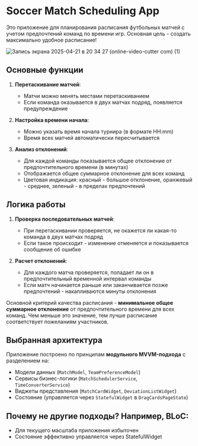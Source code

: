# Soccer Match Scheduling App

Это приложение для планирования расписания футбольных матчей с учетом предпочтений команд по времени игр. Основная цель - создать максимально удобное расписание!

![Запись экрана 2025-04-21 в 20 34 27 (online-video-cutter com) (1)](https://github.com/user-attachments/assets/8a05bed4-e2fa-4978-9bd8-846299df96a7)

## Основные функции

1. **Перетаскивание матчей**:
   - Матчи можно менять местами перетаскиванием
   - Если команда оказывается в двух матчах подряд, появляется предупреждение

2. **Настройка времени начала**:
   - Можно указать время начала турнира (в формате HH:mm)
   - Время всех матчей автоматически пересчитывается

3. **Анализ отклонений**:
   - Для каждой команды показывается общее отклонение от предпочтительного времени (в минутах)
   - Отображается общее суммарное отклонение для всех команд
   - Цветовая индикация: красный - большое отклонение, оранжевый - среднее, зеленый - в пределах предпочтений

## Логика работы

1. **Проверка последовательных матчей**:
   - При перетаскивании проверяется, не окажется ли какая-то команда в двух матчах подряд
   - Если такое происходит - изменение отменяется и показывается сообщение об ошибке

2. **Расчет отклонений**:
   - Для каждого матча проверяется, попадает ли он в предпочтительный временной интервал команды
   - Если матч начинается раньше или заканчивается позже предпочтений - накапливаются минуты отклонения

Основной критерий качества расписания - **минимальное общее суммарное отклонение** от предпочтительного времени для всех команд. Чем меньше это значение, тем лучше расписание соответствует пожеланиям участников.

## Выбранная архитектура

Приложение построено по принципам **модульного MVVM-подхода** с разделением на:
- Модели данных (`MatchModel`, `TeamPreferenceModel`)
- Сервисы бизнес-логики (`MatchSchedulerService`, `TimeConverterService`)
- Виджеты представления (`MatchCardWidget`, `DeviationListWidget`)
- Состояние (управляется через `StatefulWidget` в `DragCardsPageState`)

## Почему не другие подходы? Например, BLoC:

- Для текущего масштаба приложения избыточен
- Состояние эффективно управляется через StatefulWidget
